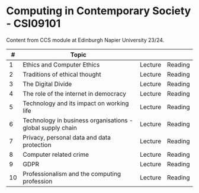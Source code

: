 # Computing in Contemporary Society - CSI09101

Content from CCS module at Edinburgh Napier University 23/24. 

|#	| Topic                                    |||
|----|---------------------------------------| -- | -- |
|1 |    Ethics and Computer Ethics | Lecture | Reading |
| 2|     Traditions of ethical thought | Lecture | Reading | 
| 3|      The Digital Divide | Lecture | Reading |
|4 |       The role of the internet in democracy | Lecture | Reading |
|5 |Technology and its impact on working life| Lecture | Reading |
|6 |Technology in business organisations - global supply chain | Lecture | Reading |
|7| Privacy, personal data and data protection | Lecture | Reading |
|8|Computer related crime | Lecture | Reading |
| 9| GDPR | Lecture | Reading |
| 10| Professionalism and the computing profession | Lecture | Reading |
